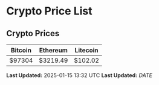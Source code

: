 # Crypto Price List

## Crypto Prices
| Bitcoin | Ethereum | Litecoin |
| ------- | -------- | -------- |
| $97304 | $3219.49 | $102.02 |
**Last Updated:** 2025-01-15 13:32 UTC
**Last Updated:** $DATE$
